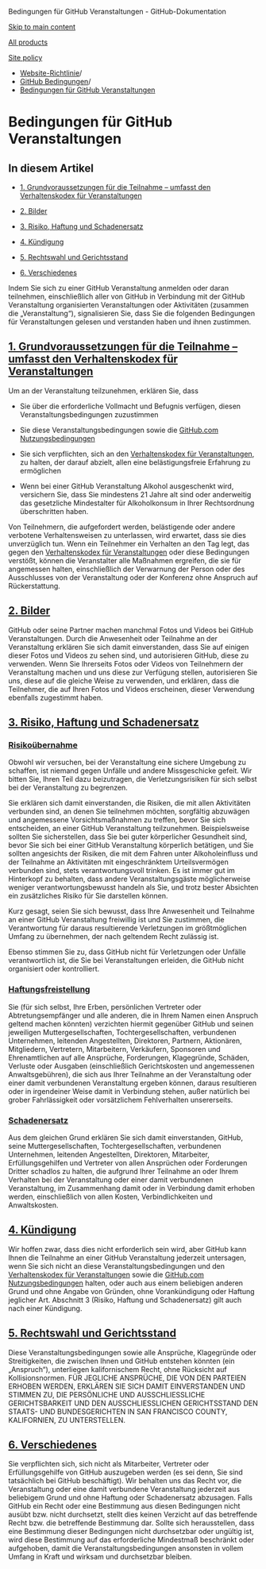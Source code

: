 Bedingungen für GitHub Veranstaltungen - GitHub-Dokumentation

[Skip to main content](#main-content)

[All products](/de)

[Site policy](/site-policy)

* [Website-Richtlinie](/de/site-policy)/
* [GitHub Bedingungen](/de/site-policy/github-terms)/
* [Bedingungen für GitHub Veranstaltungen](/de/site-policy/github-terms/github-event-terms)

Bedingungen für GitHub Veranstaltungen
==========

In diesem Artikel
----------

* [1. Grundvoraussetzungen für die Teilnahme – umfasst den Verhaltenskodex für Veranstaltungen](#1-basic-requirements-to-attend---including-the-event-code-of-conduct)

* [2. Bilder](#2-pictures)

* [3. Risiko, Haftung und Schadenersatz](#3-risk-liability-and-indemnity)

* [4. Kündigung](#4-termination)

* [5. Rechtswahl und Gerichtsstand](#5-choice-of-law-and-venue)

* [6. Verschiedenes](#6-miscellaneous-terms)

Indem Sie sich zu einer GitHub Veranstaltung anmelden oder daran teilnehmen, einschließlich aller von GitHub in Verbindung mit der GitHub Veranstaltung organisierten Veranstaltungen oder Aktivitäten (zusammen die „Veranstaltung“), signalisieren Sie, dass Sie die folgenden Bedingungen für Veranstaltungen gelesen und verstanden haben und ihnen zustimmen.

[1. Grundvoraussetzungen für die Teilnahme – umfasst den Verhaltenskodex für Veranstaltungen](#1-basic-requirements-to-attend---including-the-event-code-of-conduct)
----------

Um an der Veranstaltung teilzunehmen, erklären Sie, dass

* Sie über die erforderliche Vollmacht und Befugnis verfügen, diesen Veranstaltungsbedingungen zuzustimmen

* Sie diese Veranstaltungsbedingungen sowie die [GitHub.com Nutzungsbedingungen](/de/site-policy/github-terms/github-terms-of-service)

* Sie sich verpflichten, sich an den [Verhaltenskodex für Veranstaltungen](/de/site-policy/github-terms/github-event-code-of-conduct), zu halten, der darauf abzielt, allen eine belästigungsfreie Erfahrung zu ermöglichen

* Wenn bei einer GitHub Veranstaltung Alkohol ausgeschenkt wird, versichern Sie, dass Sie mindestens 21 Jahre alt sind oder anderweitig das gesetzliche Mindestalter für Alkoholkonsum in Ihrer Rechtsordnung überschritten haben.

Von Teilnehmern, die aufgefordert werden, belästigende oder andere verbotene Verhaltensweisen zu unterlassen, wird erwartet, dass sie dies unverzüglich tun. Wenn ein Teilnehmer ein Verhalten an den Tag legt, das gegen den [Verhaltenskodex für Veranstaltungen](/de/site-policy/github-terms/github-event-code-of-conduct) oder diese Bedingungen verstößt, können die Veranstalter alle Maßnahmen ergreifen, die sie für angemessen halten, einschließlich der Verwarnung der Person oder des Ausschlusses von der Veranstaltung oder der Konferenz ohne Anspruch auf Rückerstattung.

[2. Bilder](#2-pictures)
----------

GitHub oder seine Partner machen manchmal Fotos und Videos bei GitHub Veranstaltungen. Durch die Anwesenheit oder Teilnahme an der Veranstaltung erklären Sie sich damit einverstanden, dass Sie auf einigen dieser Fotos und Videos zu sehen sind, und autorisieren GitHub, diese zu verwenden. Wenn Sie Ihrerseits Fotos oder Videos von Teilnehmern der Veranstaltung machen und uns diese zur Verfügung stellen, autorisieren Sie uns, diese auf die gleiche Weise zu verwenden, und erklären, dass die Teilnehmer, die auf Ihren Fotos und Videos erscheinen, dieser Verwendung ebenfalls zugestimmt haben.

[3. Risiko, Haftung und Schadenersatz](#3-risk-liability-and-indemnity)
----------

### [Risikoübernahme](#assumption-of-risk) ###

Obwohl wir versuchen, bei der Veranstaltung eine sichere Umgebung zu schaffen, ist niemand gegen Unfälle und andere Missgeschicke gefeit. Wir bitten Sie, Ihren Teil dazu beizutragen, die Verletzungsrisiken für sich selbst bei der Veranstaltung zu begrenzen.

Sie erklären sich damit einverstanden, die Risiken, die mit allen Aktivitäten verbunden sind, an denen Sie teilnehmen möchten, sorgfältig abzuwägen und angemessene Vorsichtsmaßnahmen zu treffen, bevor Sie sich entscheiden, an einer GitHub Veranstaltung teilzunehmen. Beispielsweise sollten Sie sicherstellen, dass Sie bei guter körperlicher Gesundheit sind, bevor Sie sich bei einer GitHub Veranstaltung körperlich betätigen, und Sie sollten angesichts der Risiken, die mit dem Fahren unter Alkoholeinfluss und der Teilnahme an Aktivitäten mit eingeschränktem Urteilsvermögen verbunden sind, stets verantwortungsvoll trinken. Es ist immer gut im Hinterkopf zu behalten, dass andere Veranstaltungsgäste möglicherweise weniger verantwortungsbewusst handeln als Sie, und trotz bester Absichten ein zusätzliches Risiko für Sie darstellen können.

Kurz gesagt, seien Sie sich bewusst, dass Ihre Anwesenheit und Teilnahme an einer GitHub Veranstaltung freiwillig ist und Sie zustimmen, die Verantwortung für daraus resultierende Verletzungen im größtmöglichen Umfang zu übernehmen, der nach geltendem Recht zulässig ist.

Ebenso stimmen Sie zu, dass GitHub nicht für Verletzungen oder Unfälle verantwortlich ist, die Sie bei Veranstaltungen erleiden, die GitHub nicht organisiert oder kontrolliert.

### [Haftungsfreistellung](#release-of-liability) ###

Sie (für sich selbst, Ihre Erben, persönlichen Vertreter oder Abtretungsempfänger und alle anderen, die in Ihrem Namen einen Anspruch geltend machen könnten) verzichten hiermit gegenüber GitHub und seinen jeweiligen Muttergesellschaften, Tochtergesellschaften, verbundenen Unternehmen, leitenden Angestellten, Direktoren, Partnern, Aktionären, Mitgliedern, Vertretern, Mitarbeitern, Verkäufern, Sponsoren und Ehrenamtlichen auf alle Ansprüche, Forderungen, Klagegründe, Schäden, Verluste oder Ausgaben (einschließlich Gerichtskosten und angemessenen Anwaltsgebühren), die sich aus Ihrer Teilnahme an der Veranstaltung oder einer damit verbundenen Veranstaltung ergeben können, daraus resultieren oder in irgendeiner Weise damit in Verbindung stehen, außer natürlich bei grober Fahrlässigkeit oder vorsätzlichem Fehlverhalten unsererseits.

### [Schadenersatz](#indemnity) ###

Aus dem gleichen Grund erklären Sie sich damit einverstanden, GitHub, seine Muttergesellschaften, Tochtergesellschaften, verbundenen Unternehmen, leitenden Angestellten, Direktoren, Mitarbeiter, Erfüllungsgehilfen und Vertreter von allen Ansprüchen oder Forderungen Dritter schadlos zu halten, die aufgrund Ihrer Teilnahme an oder Ihrem Verhalten bei der Veranstaltung oder einer damit verbundenen Veranstaltung, im Zusammenhang damit oder in Verbindung damit erhoben werden, einschließlich von allen Kosten, Verbindlichkeiten und Anwaltskosten.

[4. Kündigung](#4-termination)
----------

Wir hoffen zwar, dass dies nicht erforderlich sein wird, aber GitHub kann Ihnen die Teilnahme an einer GitHub Veranstaltung jederzeit untersagen, wenn Sie sich nicht an diese Veranstaltungsbedingungen und den [Verhaltenskodex für Veranstaltungen](/de/site-policy/github-terms/github-event-code-of-conduct) sowie die [GitHub.com Nutzungsbedingungen](/de/site-policy/github-terms/github-terms-of-service) halten, oder auch aus einem beliebigen anderen Grund und ohne Angabe von Gründen, ohne Vorankündigung oder Haftung jeglicher Art. Abschnitt 3 (Risiko, Haftung und Schadenersatz) gilt auch nach einer Kündigung.

[5. Rechtswahl und Gerichtsstand](#5-choice-of-law-and-venue)
----------

Diese Veranstaltungsbedingungen sowie alle Ansprüche, Klagegründe oder Streitigkeiten, die zwischen Ihnen und GitHub entstehen könnten (ein „Anspruch“), unterliegen kalifornischem Recht, ohne Rücksicht auf Kollisionsnormen. FÜR JEGLICHE ANSPRÜCHE, DIE VON DEN PARTEIEN ERHOBEN WERDEN, ERKLÄREN SIE SICH DAMIT EINVERSTANDEN UND STIMMEN ZU, DIE PERSÖNLICHE UND AUSSCHLIESSLICHE GERICHTSBARKEIT UND DEN AUSSCHLIESSLICHEN GERICHTSSTAND DEN STAATS- UND BUNDESGERICHTEN IN SAN FRANCISCO COUNTY, KALIFORNIEN, ZU UNTERSTELLEN.

[6. Verschiedenes](#6-miscellaneous-terms)
----------

Sie verpflichten sich, sich nicht als Mitarbeiter, Vertreter oder Erfüllungsgehilfe von GitHub auszugeben werden (es sei denn, Sie sind tatsächlich bei GitHub beschäftigt). Wir behalten uns das Recht vor, die Veranstaltung oder eine damit verbundene Veranstaltung jederzeit aus beliebigem Grund und ohne Haftung oder Schadenersatz abzusagen. Falls GitHub ein Recht oder eine Bestimmung aus diesen Bedingungen nicht ausübt bzw. nicht durchsetzt, stellt dies keinen Verzicht auf das betreffende Recht bzw. die betreffende Bestimmung dar. Sollte sich herausstellen, dass eine Bestimmung dieser Bedingungen nicht durchsetzbar oder ungültig ist, wird diese Bestimmung auf das erforderliche Mindestmaß beschränkt oder aufgehoben, damit die Veranstaltungsbedingungen ansonsten in vollem Umfang in Kraft und wirksam und durchsetzbar bleiben.
